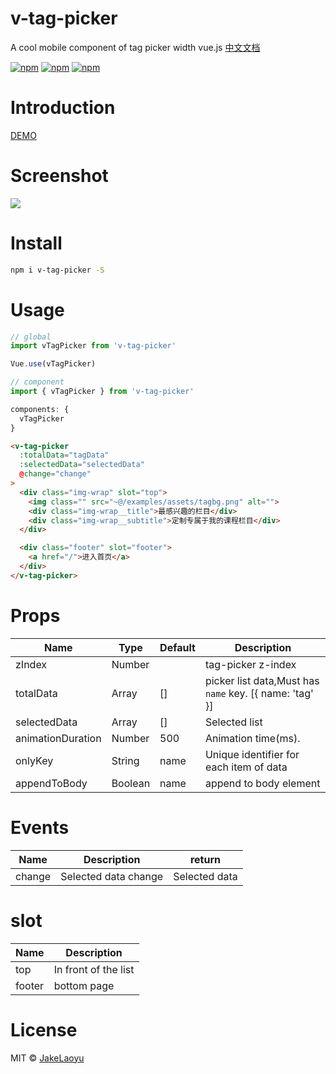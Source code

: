 # v-tag-picker

A cool mobile component of tag picker width vue.js [中文文档](https://github.com/JakeLaoyu/v-tag-picker/blob/master/README-CN.md)

[![npm](https://img.shields.io/npm/v/v-tag-picker.svg?style=flat-square)](https://www.npmjs.com/package/v-tag-picker)
[![npm](https://img.shields.io/npm/dt/v-tag-picker.svg?style=flat-square)](https://www.npmjs.com/package/v-tag-picker)
[![npm](https://img.shields.io/npm/l/v-tag-picker.svg?style=flat-square)](https://github.com/jakelaoyu/v-tag-picker/blob/master/LICENSE)

# Introduction

[DEMO](https://jakelaoyu.github.io/v-tag-picker/demo/#/demo)

# Screenshot

![](https://blogimg.jakeyu.top/v-tag-picker/screenshot-3.gif)

# Install

```sh
npm i v-tag-picker -S
```

# Usage

```js
// global
import vTagPicker from 'v-tag-picker'

Vue.use(vTagPicker)

// component
import { vTagPicker } from 'v-tag-picker'

components: {
  vTagPicker
}
```

```html
<v-tag-picker
  :totalData="tagData"
  :selectedData="selectedData"
  @change="change"
>
  <div class="img-wrap" slot="top">
    <img class="" src="~@/examples/assets/tagbg.png" alt="">
    <div class="img-wrap__title">最感兴趣的栏目</div>
    <div class="img-wrap__subtitle">定制专属于我的课程栏目</div>
  </div>

  <div class="footer" slot="footer">
    <a href="/">进入首页</a>
  </div>
</v-tag-picker>
```

# Props

| Name              | Type    | Default | Description                                             |
| ----------------- | ------- | ------- | ------------------------------------------------------- |
| zIndex            | Number  |         | tag-picker z-index                                      |
| totalData         | Array   | []      | picker list data,Must has `name` key. [{ name: 'tag' }] |
| selectedData      | Array   | []      | Selected list                                           |
| animationDuration | Number  | 500     | Animation time(ms).                                     |
| onlyKey           | String  | name    | Unique identifier for each item of data                 |
| appendToBody      | Boolean | name    | append to body element                                  |

# Events

| Name   | Description          | return        |
| ------ | -------------------- | ------------- |
| change | Selected data change | Selected data |

# slot

| Name   | Description          |
| ------ | -------------------- |
| top    | In front of the list |
| footer | bottom page          |

# License
MIT © [JakeLaoyu](https://github.com/JakeLaoyu)
